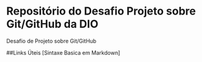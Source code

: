 # Repositório do Desafio Projeto  sobre Git/GitHub da DIO
Desafio de Projeto sobre Git/GitHub

##Links Úteis
[Sintaxe  Basica em Markdown]
